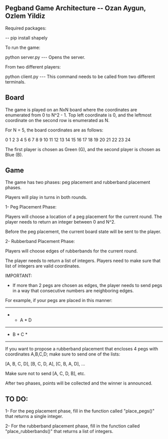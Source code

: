 ## Pegband Game Architecture -- Ozan Aygun, Ozlem Yildiz

Required packages:

-- pip install shapely

To run the game: 

python server.py --- Opens the server.

From two different players:

python client.py --- This command needs to be called from two different terminals.


## Board

The game is played on an NxN board where the coordinates are enumerated from 0 to N^2 - 1. Top left coordinate is 0, and the leftmost coordinate on the second row is enumerated as N. 

For N = 5, the board coordinates are as follows:

0  1  2  3  4
5  6  7  8  9
10 11 12 13 14
15 16 17 18 19 
20 21 22 23 24

The first player is chosen as Green (G), and the second player is chosen as Blue (B).

## Game

The game has two phases: peg placement and rubberband placement phases.

Players will play in turns in both rounds.

1- Peg Placement Phase:

Players will choose a location of a peg placement for the current round. The player needs to return an integer between 0 and N^2.

Before the peg placement, the current board state will be sent to the player.

2- Rubberband Placement Phase:

Players will choose edges of rubberbands for the current round. 

The player needs to return a list of integers. Players need to make sure that list of integers are valid coordinates.

IMPORTANT:

- If more than 2 pegs are chosen as edges, the player needs to send pegs in a way that consecutive numbers are neighboring edges. 

For example, if your pegs are placed in this manner:

* * * * * 
* * A * D 
* * * * * 
* B * C * 
* * * * * 

If you want to propose a rubberband placement that encloses 4 pegs with coordinates A,B,C,D; make sure to send one of the lists:

[A, B, C, D],
[B, C, D, A],
[C, B, A, D],
...

Make sure not to send [A, C, D, B], etc.

After two phases, points will be collected and the winner is announced.

## TO DO:

1- For the peg placement phase, fill in the function called "place_pegs()" that returns a single integer.

2- For the rubberband placement phase, fill in the function called "place_rubberbands()" that returns a list of integers.